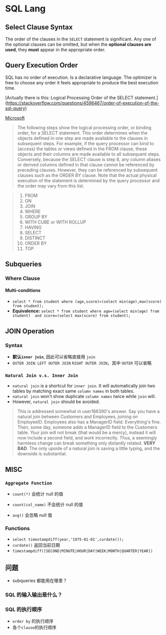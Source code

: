 # SQL Lang #

## Select Clause Syntax ##
The order of the clauses in the `SELECT` statement is
significant. Any one of the optional clauses can be omitted, but
when the **optional clauses are used**, they **must** appear
in the appropriate order.

## Query Execution Order ##

SQL has no order of execution. Is a declarative language. The
optimizer is free to choose any order it feels appropriate to
produce the best execution time.

[Actually there is this: Logical Processing Order of the SELECT
statement.]
(https://stackoverflow.com/questions/4596467/order-of-execution-of-the-sql-query)

[Microsoft](https://docs.microsoft.com/en-us/sql/t-sql/queries/select-transact-sql)

> The following steps show the logical processing order, or binding
> order, for a SELECT statement. This order determines when the
> objects defined in one step are made available to the clauses in
> subsequent steps. For example, if the query processor can bind to
> (access) the tables or views defined in the FROM clause, these
> objects and their columns are made available to all subsequent
> steps. Conversely, because the SELECT clause is step 8, any
> column aliases or derived columns defined in that clause cannot
> be referenced by preceding clauses. However, they can be
> referenced by subsequent clauses such as the ORDER BY clause.
> Note that the actual physical execution of the statement is
> determined by the query processor and the order may vary from
> this list.

> 1. FROM
> 1. ON
> 1. JOIN
> 1. WHERE
> 1. GROUP BY
> 1. WITH CUBE or WITH ROLLUP
> 1. HAVING
> 1. SELECT
> 1. DISTINCT
> 1. ORDER BY
> 1. TOP



## Subqueries ##

### Where Clause ###

#### Multi-conditions ####

- `select * from student where (age,score)=(select
  min(age),max(score) from student);`
- **Equivalence:** `select * from student where age=(select
  min(age) from student) 
  and score=(select max(score) from student);`








## JOIN Operation ##

### Syntax ###

- **默认`inner join`**, 因此可以省略直接用 `join`
- `OUTER JOIN`: `LEFT OUTER JOIN` `RIGHT OUTER JOIN`，其中
  `OUTER` 可以省略

### `Natural Join v.s. Inner Join` ###

- `natural join` is a shortcut for `inner join`. It will
  automatically join two tables by matching exact same `column
  names` in both tables.
- `natural join` won't show duplicate `column names` twice while
  `join` will.
- However, `natural join` should be avoided.

> This is addressed somewhat in user166390's answer. Say you have
> a natural join between Customers and Employees, joining on
> EmployeeID. Employees also has a ManagerID field. Everything's
> fine. Then, some day, someone adds a ManagerID field to the
> Customers table. Your join will not break (that would be a
> mercy), instead it will now include a second field, and work
> incorrectly. Thus, a seemingly harmless change can break
> something only distantly related. **VERY BAD**. The only upside of
> a natural join is saving a little typing, and the downside is
> substantial.



## MISC ##

### `Aggregate Function` ###

- `count(*)` 会统计 null 的值
- `count(col_name)` 不会统计 null 的值

- `avg()` 会忽略 null 值

### Functions ###

- `select timestampdiff(year,'1975-01-01',curdate());`
- `curdate()` 返回当前日期
- `timestampdiff([SECOND|MINUTE|HOUR|DAY|WEEK|MONTH|QUARTER|YEAR])`

## 问题 ##

- subqueries 都能用在哪里？



### SQL 的输入输出是什么？ ###

### SQL 的执行顺序 ###
- `order by` 的执行顺序
- 各个`clause`的执行顺序










































